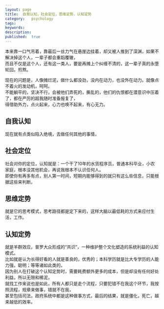 ```yaml
---
layout: page
title:  自我认知，社会定位，思维定势，认知定势
category:   psychology
tags:
keywords:
description:
published:  true
---
```


本来靠一口气吊着，靠最后一丝力气在悬崖边挂着，却又被人推到了深渊，如果不解决掉这个人，一辈子都会重蹈覆辙，  
而且不仅是这个人，还有这一类人，要是再摊上个纠缠不清的，这一辈子真的永堕轮回，煎熬。


现在的问题是，人像摊烂泥，做什么都没劲，没内在动力，也没外在动力。就像点不着火的发动机，呵呵。  
不能躺平的，坚决不行，会被他们弄死的，撕乱的，他们的仇恨都在潜意识中压着了，都在严厉的超我随时准备报复了，  
得借助外力，点火起来，心力也唤不起来，有心无力。  

## 自我认知
现在就有点类似陷入绝境，去做任何其他的事情，

## 社会定位
社会对你的定位，认知就是：一个干了10年的水货程序员，普通本科毕业，小农家庭，根本没其他机会，再说我根本不认识任何人。  
即使你有再多有点，别人第一时间，短期内能够得到的就只有这么些信息，只能根据这些来判断。

## 思维定势
就是它的思考模式，思考路径都是定下来的，这样大脑以最低耗的方式来应付生活，工作。

## 认知定势
就是羊群效应，普罗大众形成的“共识”，一种维护整个文化塑造的系统利益的认知模式。  
比如就是认为长得好看的人就是善良的，优秀的；本科学历就是比大专学历的人能力强，聪明；等等诸如此类的，  
因为别人在打破这个认知定势时，需要耗费额外更多的成本，但是却没有任何好处利益，所以无限和稀泥，  
就找工作来说也是如此，所有人都只是走个流程，只要犯错不在我这个环节，我按照流程，规章来做事，错就不在我，  
甚至包括司法，政府系统中都是这种做事方式，最后的结果，就是僵化，死亡，越来越低的效率。  










